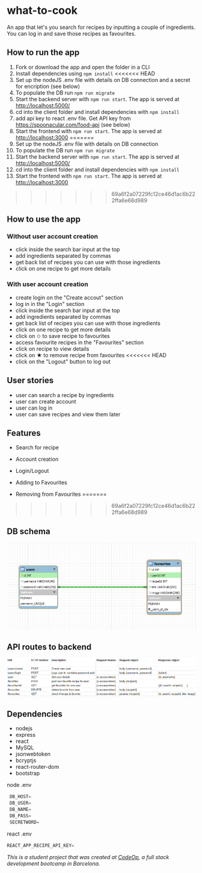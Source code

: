 # what-to-cook

An app that let's you search for recipes by inputting a couple of ingredients. You can log in and save those recipes as favourites.

## How to run the app

1. Fork or download the app and open the folder in a CLI
2. Install dependencies using `npm install`
<<<<<<< HEAD
3. Set up the nodeJS .env file with details on DB connection and a secret for encription (see below)
4. To populate the DB run `npm run migrate`
5. Start the backend server with `npm run start`. The app is served at <http://localhost:5000/>
6. cd into the client folder and install dependencies with `npm install`
7. add api key to react .env file. Get API key from <https://spoonacular.com/food-api> (see below)
8. Start the frontend with `npm run start`. The app is served at <http://localhost:3000>
=======
3. Set up the nodeJS .env file with details on DB connection
4. To populate the DB run `npm run migrate`
5. Start the backend server with `npm run start`. The app is served at <http://localhost:5000/>
6. cd into the client folder and install dependencies with `npm install`
7. Start the frontend with `npm run start`. The app is served at <http://localhost:3000>
>>>>>>> 69a6f2a07229fc12ce46d1ac6b222ffa6e68d989

## How to use the app

### Without user account creation

- click inside the search bar input at the top
- add ingredients separated by commas
- get back list of recipes you can use with those ingredients
- click on one recipe to get more details

### With user account creation

- create login on the "Create accout" section
- log in in the "Login" section
- click inside the search bar input at the top
- add ingredients separated by commas
- get back list of recipes you can use with those ingredients
- click on one recipe to get more details
- click on ✩ to save recipe to favourites
- access favourite recipes in the "Favourites" section
- click on recipe to view details
- click on ★ to remove recipe from favourites
<<<<<<< HEAD
- click on the "Logout" button to log out

## User stories

- user can search a recipe by ingredients
- user can create account
- user can log in
- user can save recipes and view them later

## Features

- Search for recipe

- Account creation

- Login/Logout

- Adding to Favourites

- Removing from Favourites
=======
>>>>>>> 69a6f2a07229fc12ce46d1ac6b222ffa6e68d989

## DB schema

![DBschema](/images/db_schema.png)

## API routes to backend

![routes](/images/api_routes.png)

## Dependencies

- nodejs
- express
- react
- MySQL
- jsonwebtoken
- bcryptjs
- react-router-dom
- bootstrap

node .env

```javascript
 DB_HOST=
 DB_USER=
 DB_NAME=
 DB_PASS=
 SECRETWORD=
```

react .env

```javascript
REACT_APP_RECIPE_API_KEY=
```

_This is a student project that was created at [CodeOp](http://codeop.tech), a full stack development bootcamp in Barcelona._
